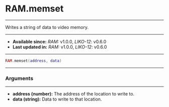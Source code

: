 # RAM.memset
---

Writes a string of data to video memory.

---

* **Available since:** _RAM:_ v1.0.0, _LIKO-12_: v0.6.0
* **Last updated in:** _RAM:_ v1.0.0, _LIKO-12_: v0.6.0

---

```lua
RAM.memset(address, data)
```

---
### Arguments
---

* **address (number):** The address of the location to write to.
* **data (string):** Data to write to that location.

